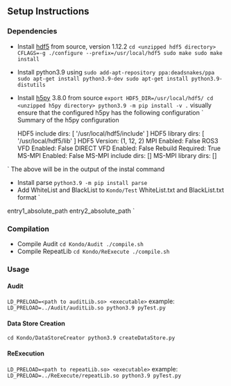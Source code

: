 ## Setup Instructions

### Dependencies
- Install [hdf5] from source, version 1.12.2
`
cd <unzipped hdf5 directory>
CFLAGS=-g ./configure --prefix=/usr/local/hdf5
sudo make
sudo make install
`
- Install python3.9 using 
`
sudo add-apt-repository ppa:deadsnakes/ppa
sudo apt-get install python3.9-dev
sudo apt-get install python3.9-distutils
`
- Install [h5py] 3.8.0 from source
`
export HDF5_DIR=/usr/local/hdf5/
cd <unzipped h5py directory>
python3.9 -m pip install -v .
`
visually ensure that the configured h5py has the following configuration
`
   Summary of the h5py configuration

    HDF5 include dirs: [
    '/usr/local/hdf5/include'
  ]
    HDF5 library dirs: [
    '/usr/local/hdf5/lib'
  ]
         HDF5 Version: (1, 12, 2)
          MPI Enabled: False
     ROS3 VFD Enabled: False
   DIRECT VFD Enabled: False
     Rebuild Required: True
       MS-MPI Enabled: False
  MS-MPI include dirs: []
  MS-MPI library dirs: []

`
The above will be in the output of the instal command

- Install parse
`
python3.9 -m pip install parse
`
- Add WhiteList and BlackList to `Kondo/Test`
WhiteList.txt and BlackList.txt format
`
<num of entries>
entry1_absolute_path
entry2_absolute_path
`

### Compilation
- Compile Audit
`
cd Kondo/Audit
./compile.sh
`
- Compile RepeatLib
`
cd Kondo/ReExecute
./compile.sh
`
### Usage
#### Audit
`
LD_PRELOAD=<path to auditLib.so> <executable>
`
example:
`
LD_PRELOAD=../Audit/auditLib.so python3.9 pyTest.py
`
#### Data Store Creation
`
cd Kondo/DataStoreCreator
python3.9 createDataStore.py
`

#### ReExecution
`
LD_PRELOAD=<path to repeatLib.so> <executable>
`
example:
`
LD_PRELOAD=../ReExecute/repeatLib.so python3.9 pyTest.py
`

[hdf5]: https://www.hdfgroup.org/packages/hdf5-1122-source/
[h5py]: https://github.com/h5py/h5py/releases/tag/3.8.0
